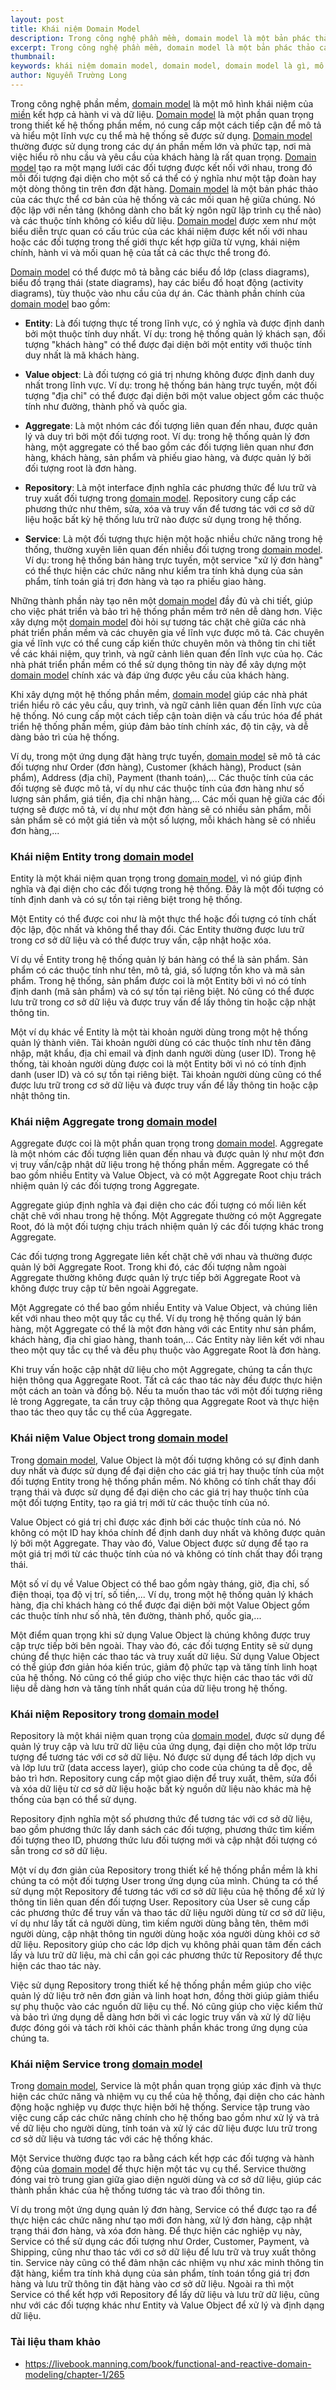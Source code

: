 ```yaml
---
layout: post
title: Khái niệm Domain Model
description: Trong công nghệ phần mềm, domain model là một bản phác thảo các thực thể cơ bản của hệ thống và các mối quan hệ giữa chúng. Domain model tạo ra một mạng lưới các đối tượng được kết nối với nhau, trong đó mỗi đối tượng đại diện cho một số cá thể có ý nghĩa như một tập đoàn hay một dòng thông tin trên đơn đặt hàng.
excerpt: Trong công nghệ phần mềm, domain model là một bản phác thảo các thực thể cơ bản của hệ thống và các mối quan hệ giữa chúng. Domain model tạo ra một mạng lưới các đối tượng được kết nối với nhau, trong đó mỗi đối tượng đại diện cho một số cá thể có ý nghĩa như một tập đoàn hay một dòng thông tin trên đơn đặt hàng.
thumbnail:
keywords: khái niệm domain model, domain model, domain model là gì, mô hình miền, mô hình domain model, tìm hiểu domain model, aggregate, entity
author: Nguyễn Trường Long
---
```


Trong công nghệ phần mềm, [domain model](https://nguyentruonglong.net/khai-niem-domain-model.html) là một mô hình khái niệm của [miền](https://vi.wikipedia.org/wiki/Mi%E1%BB%81n_(c%C3%B4ng_ngh%E1%BB%87_ph%E1%BA%A7n_m%E1%BB%81m)) kết hợp cả hành vi và dữ liệu. [Domain model](https://nguyentruonglong.net/khai-niem-domain-model.html) là một phần quan trọng trong thiết kế hệ thống phần mềm, nó cung cấp một cách tiếp cận để mô tả và hiểu một lĩnh vực cụ thể mà hệ thống sẽ được sử dụng. [Domain model](https://nguyentruonglong.net/khai-niem-domain-model.html) thường được sử dụng trong các dự án phần mềm lớn và phức tạp, nơi mà việc hiểu rõ nhu cầu và yêu cầu của khách hàng là rất quan trọng. [Domain model](https://nguyentruonglong.net/khai-niem-domain-model.html) tạo ra một mạng lưới các đối tượng được kết nối với nhau, trong đó mỗi đối tượng đại diện cho một số cá thể có ý nghĩa như một tập đoàn hay một dòng thông tin trên đơn đặt hàng. [Domain model](https://nguyentruonglong.net/khai-niem-domain-model.html) là một bản phác thảo của các thực thể cơ bản của hệ thống và các mối quan hệ giữa chúng. Nó độc lập với nền tảng (không dành cho bất kỳ ngôn ngữ lập trình cụ thể nào) và các thuộc tính không có kiểu dữ liệu. [Domain model](https://nguyentruonglong.net/khai-niem-domain-model.html) được xem như một biểu diễn trực quan có cấu trúc của các khái niệm được kết nối với nhau hoặc các đối tượng trong thế giới thực kết hợp giữa từ vựng, khái niệm chính, hành vi và mối quan hệ của tất cả các thực thể trong đó.

[Domain model](https://nguyentruonglong.net/khai-niem-domain-model.html) có thể được mô tả bằng các biểu đồ lớp (class diagrams), biểu đồ trạng thái (state diagrams), hay các biểu đồ hoạt động (activity diagrams), tùy thuộc vào nhu cầu của dự án. Các thành phần chính của [domain model](https://nguyentruonglong.net/khai-niem-domain-model.html) bao gồm:

- <strong>Entity</strong>: Là đối tượng thực tế trong lĩnh vực, có ý nghĩa và được định danh bởi một thuộc tính duy nhất. Ví dụ: trong hệ thống quản lý khách sạn, đối tượng "khách hàng" có thể được đại diện bởi một entity với thuộc tính duy nhất là mã khách hàng.

- <strong>Value object</strong>: Là đối tượng có giá trị nhưng không được định danh duy nhất trong lĩnh vực. Ví dụ: trong hệ thống bán hàng trực tuyến, một đối tượng "địa chỉ" có thể được đại diện bởi một value object gồm các thuộc tính như đường, thành phố và quốc gia.

- <strong>Aggregate</strong>: Là một nhóm các đối tượng liên quan đến nhau, được quản lý và duy trì bởi một đối tượng root. Ví dụ: trong hệ thống quản lý đơn hàng, một aggregate có thể bao gồm các đối tượng liên quan như đơn hàng, khách hàng, sản phẩm và phiếu giao hàng, và được quản lý bởi đối tượng root là đơn hàng.

- <strong>Repository</strong>: Là một interface định nghĩa các phương thức để lưu trữ và truy xuất đối tượng trong [domain model](https://nguyentruonglong.net/khai-niem-domain-model.html). Repository cung cấp các phương thức như thêm, sửa, xóa và truy vấn để tương tác với cơ sở dữ liệu hoặc bất kỳ hệ thống lưu trữ nào được sử dụng trong hệ thống.

- <strong>Service</strong>: Là một đối tượng thực hiện một hoặc nhiều chức năng trong hệ thống, thường xuyên liên quan đến nhiều đối tượng trong [domain model](https://nguyentruonglong.net/khai-niem-domain-model.html). Ví dụ: trong hệ thống bán hàng trực tuyến, một service "xử lý đơn hàng" có thể thực hiện các chức năng như kiểm tra tính khả dụng của sản phẩm, tính toán giá trị đơn hàng và tạo ra phiếu giao hàng.

Những thành phần này tạo nên một [domain model](https://nguyentruonglong.net/khai-niem-domain-model.html) đầy đủ và chi tiết, giúp cho việc phát triển và bảo trì hệ thống phần mềm trở nên dễ dàng hơn. Việc xây dựng một [domain model](https://nguyentruonglong.net/khai-niem-domain-model.html) đòi hỏi sự tương tác chặt chẽ giữa các nhà phát triển phần mềm và các chuyên gia về lĩnh vực được mô tả. Các chuyên gia về lĩnh vực có thể cung cấp kiến thức chuyên môn và thông tin chi tiết về các khái niệm, quy trình, và ngữ cảnh liên quan đến lĩnh vực của họ. Các nhà phát triển phần mềm có thể sử dụng thông tin này để xây dựng một [domain model](https://nguyentruonglong.net/khai-niem-domain-model.html) chính xác và đáp ứng được yêu cầu của khách hàng.

Khi xây dựng một hệ thống phần mềm, [domain model](https://nguyentruonglong.net/khai-niem-domain-model.html) giúp các nhà phát triển hiểu rõ các yêu cầu, quy trình, và ngữ cảnh liên quan đến lĩnh vực của hệ thống. Nó cung cấp một cách tiếp cận toàn diện và cấu trúc hóa để phát triển hệ thống phần mềm, giúp đảm bảo tính chính xác, độ tin cậy, và dễ dàng bảo trì của hệ thống.

Ví dụ, trong một ứng dụng đặt hàng trực tuyến, [domain model](https://nguyentruonglong.net/khai-niem-domain-model.html) sẽ mô tả các đối tượng như Order (đơn hàng), Customer (khách hàng), Product (sản phẩm), Address (địa chỉ), Payment (thanh toán),... Các thuộc tính của các đối tượng sẽ được mô tả, ví dụ như các thuộc tính của đơn hàng như số lượng sản phẩm, giá tiền, địa chỉ nhận hàng,... Các mối quan hệ giữa các đối tượng sẽ được mô tả, ví dụ như một đơn hàng sẽ có nhiều sản phẩm, mỗi sản phẩm sẽ có một giá tiền và một số lượng, mỗi khách hàng sẽ có nhiều đơn hàng,...

### Khái niệm Entity trong [domain model](https://nguyentruonglong.net/khai-niem-domain-model.html)

Entity là một khái niệm quan trọng trong [domain model](https://nguyentruonglong.net/khai-niem-domain-model.html), vì nó giúp định nghĩa và đại diện cho các đối tượng trong hệ thống. Đây là một đối tượng có tính định danh và có sự tồn tại riêng biệt trong hệ thống. 

Một Entity có thể được coi như là một thực thể hoặc đối tượng có tính chất độc lập, độc nhất và không thể thay đổi. Các Entity thường được lưu trữ trong cơ sở dữ liệu và có thể được truy vấn, cập nhật hoặc xóa.

Ví dụ về Entity trong hệ thống quản lý bán hàng có thể là sản phẩm. Sản phẩm có các thuộc tính như tên, mô tả, giá, số lượng tồn kho và mã sản phẩm. Trong hệ thống, sản phẩm được coi là một Entity bởi vì nó có tính định danh (mã sản phẩm) và có sự tồn tại riêng biệt. Nó cũng có thể được lưu trữ trong cơ sở dữ liệu và được truy vấn để lấy thông tin hoặc cập nhật thông tin.

Một ví dụ khác về Entity là một tài khoản người dùng trong một hệ thống quản lý thành viên. Tài khoản người dùng có các thuộc tính như tên đăng nhập, mật khẩu, địa chỉ email và định danh người dùng (user ID). Trong hệ thống, tài khoản người dùng được coi là một Entity bởi vì nó có tính định danh (user ID) và có sự tồn tại riêng biệt. Tài khoản người dùng cũng có thể được lưu trữ trong cơ sở dữ liệu và được truy vấn để lấy thông tin hoặc cập nhật thông tin.

### Khái niệm Aggregate trong [domain model](https://nguyentruonglong.net/khai-niem-domain-model.html)

Aggregate được coi là một phần quan trọng trong [domain model](https://nguyentruonglong.net/khai-niem-domain-model.html). Aggregate là một nhóm các đối tượng liên quan đến nhau và được quản lý như một đơn vị truy vấn/cập nhật dữ liệu trong hệ thống phần mềm. Aggregate có thể bao gồm nhiều Entity và Value Object, và có một Aggregate Root chịu trách nhiệm quản lý các đối tượng trong Aggregate.

Aggregate giúp định nghĩa và đại diện cho các đối tượng có mối liên kết chặt chẽ với nhau trong hệ thống. Một Aggregate thường có một Aggregate Root, đó là một đối tượng chịu trách nhiệm quản lý các đối tượng khác trong Aggregate.

Các đối tượng trong Aggregate liên kết chặt chẽ với nhau và thường được quản lý bởi Aggregate Root. Trong khi đó, các đối tượng nằm ngoài Aggregate thường không được quản lý trực tiếp bởi Aggregate Root và không được truy cập từ bên ngoài Aggregate.

Một Aggregate có thể bao gồm nhiều Entity và Value Object, và chúng liên kết với nhau theo một quy tắc cụ thể. Ví dụ trong hệ thống quản lý bán hàng, một Aggregate có thể là một đơn hàng với các Entity như sản phẩm, khách hàng, địa chỉ giao hàng, thanh toán,... Các Entity này liên kết với nhau theo một quy tắc cụ thể và đều phụ thuộc vào Aggregate Root là đơn hàng.

Khi truy vấn hoặc cập nhật dữ liệu cho một Aggregate, chúng ta cần thực hiện thông qua Aggregate Root. Tất cả các thao tác này đều được thực hiện một cách an toàn và đồng bộ. Nếu ta muốn thao tác với một đối tượng riêng lẻ trong Aggregate, ta cần truy cập thông qua Aggregate Root và thực hiện thao tác theo quy tắc cụ thể của Aggregate.

### Khái niệm Value Object trong [domain model](https://nguyentruonglong.net/khai-niem-domain-model.html)

Trong [domain model](https://nguyentruonglong.net/khai-niem-domain-model.html), Value Object là một đối tượng không có sự định danh duy nhất và được sử dụng để đại diện cho các giá trị hay thuộc tính của một đối tượng Entity trong hệ thống phần mềm. Nó không có tính chất thay đổi trạng thái và được sử dụng để đại diện cho các giá trị hay thuộc tính của một đối tượng Entity, tạo ra giá trị mới từ các thuộc tính của nó.

Value Object có giá trị chỉ được xác định bởi các thuộc tính của nó. Nó không có một ID hay khóa chính để định danh duy nhất và không được quản lý bởi một Aggregate. Thay vào đó, Value Object được sử dụng để tạo ra một giá trị mới từ các thuộc tính của nó và không có tính chất thay đổi trạng thái.

Một số ví dụ về Value Object có thể bao gồm ngày tháng, giờ, địa chỉ, số điện thoại, tọa độ vị trí, số tiền,... Ví dụ, trong một hệ thống quản lý khách hàng, địa chỉ khách hàng có thể được đại diện bởi một Value Object gồm các thuộc tính như số nhà, tên đường, thành phố, quốc gia,...

Một điểm quan trọng khi sử dụng Value Object là chúng không được truy cập trực tiếp bởi bên ngoài. Thay vào đó, các đối tượng Entity sẽ sử dụng chúng để thực hiện các thao tác và truy xuất dữ liệu. Sử dụng Value Object có thể giúp đơn giản hóa kiến trúc, giảm độ phức tạp và tăng tính linh hoạt của hệ thống. Nó cũng có thể giúp cho việc thực hiện các thao tác với dữ liệu dễ dàng hơn và tăng tính nhất quán của dữ liệu trong hệ thống.

### Khái niệm Repository trong [domain model](https://nguyentruonglong.net/khai-niem-domain-model.html)

Repository là một khái niệm quan trọng của [domain model](https://nguyentruonglong.net/khai-niem-domain-model.html), được sử dụng để quản lý truy cập và lưu trữ dữ liệu của ứng dụng, đại diện cho một lớp trừu tượng để tương tác với cơ sở dữ liệu. Nó được sử dụng để tách lớp dịch vụ và lớp lưu trữ (data access layer), giúp cho code của chúng ta dễ đọc, dễ bảo trì hơn. Repository cung cấp một giao diện để truy xuất, thêm, sửa đổi và xóa dữ liệu từ cơ sở dữ liệu hoặc bất kỳ nguồn dữ liệu nào khác mà hệ thống của bạn có thể sử dụng.

Repository định nghĩa một số phương thức để tương tác với cơ sở dữ liệu, bao gồm phương thức lấy danh sách các đối tượng, phương thức tìm kiếm đối tượng theo ID, phương thức lưu đối tượng mới và cập nhật đối tượng có sẵn trong cơ sở dữ liệu.

Một ví dụ đơn giản của Repository trong thiết kế hệ thống phần mềm là khi chúng ta có một đối tượng User trong ứng dụng của mình. Chúng ta có thể sử dụng một Repository để tương tác với cơ sở dữ liệu của hệ thống để xử lý thông tin liên quan đến đối tượng User. Repository của User sẽ cung cấp các phương thức để truy vấn và thao tác dữ liệu người dùng từ cơ sở dữ liệu, ví dụ như lấy tất cả người dùng, tìm kiếm người dùng bằng tên, thêm mới người dùng, cập nhật thông tin người dùng hoặc xóa người dùng khỏi cơ sở dữ liệu. Repository giúp cho các lớp dịch vụ không phải quan tâm đến cách lấy và lưu trữ dữ liệu, mà chỉ cần gọi các phương thức từ Repository để thực hiện các thao tác này.

Việc sử dụng Repository trong thiết kế hệ thống phần mềm giúp cho việc quản lý dữ liệu trở nên đơn giản và linh hoạt hơn, đồng thời giúp giảm thiểu sự phụ thuộc vào các nguồn dữ liệu cụ thể. Nó cũng giúp cho việc kiểm thử và bảo trì ứng dụng dễ dàng hơn bởi vì các logic truy vấn và xử lý dữ liệu được đóng gói và tách rời khỏi các thành phần khác trong ứng dụng của chúng ta.

### Khái niệm Service trong [domain model](https://nguyentruonglong.net/khai-niem-domain-model.html)

Trong [domain model](https://nguyentruonglong.net/khai-niem-domain-model.html), Service là một phần quan trọng giúp xác định và thực hiện các chức năng và nhiệm vụ cụ thể của hệ thống, đại diện cho các hành động hoặc nghiệp vụ được thực hiện bởi hệ thống. Service tập trung vào việc cung cấp các chức năng chính cho hệ thống bao gồm như xử lý và trả về dữ liệu cho người dùng, tính toán và xử lý các dữ liệu được lưu trữ trong cơ sở dữ liệu và tương tác với các hệ thống khác.

Một Service thường được tạo ra bằng cách kết hợp các đối tượng và hành động của [domain model](https://nguyentruonglong.net/khai-niem-domain-model.html) để thực hiện một tác vụ cụ thể. Service thường đóng vai trò trung gian giữa giao diện người dùng và cơ sở dữ liệu, giúp các thành phần khác của hệ thống tương tác và trao đổi thông tin.

Ví dụ trong một ứng dụng quản lý đơn hàng, Service có thể được tạo ra để thực hiện các chức năng như tạo mới đơn hàng, xử lý đơn hàng, cập nhật trạng thái đơn hàng, và xóa đơn hàng. Để thực hiện các nghiệp vụ này, Service có thể sử dụng các đối tượng như Order, Customer, Payment, và Shipping, cũng như thao tác với cơ sở dữ liệu để lưu trữ và truy xuất thông tin. Service này cũng có thể đảm nhận các nhiệm vụ như xác minh thông tin đặt hàng, kiểm tra tính khả dụng của sản phẩm, tính toán tổng giá trị đơn hàng và lưu trữ thông tin đặt hàng vào cơ sở dữ liệu. Ngoài ra thì một Service có thể kết hợp với Repository để lấy dữ liệu và lưu trữ dữ liệu, cũng như với các đối tượng khác như Entity và Value Object để xử lý và định dạng dữ liệu.

### Tài liệu tham khảo
* <a href="https://livebook.manning.com/book/functional-and-reactive-domain-modeling/chapter-1/265" target="_blank">https://livebook.manning.com/book/functional-and-reactive-domain-modeling/chapter-1/265</a>
